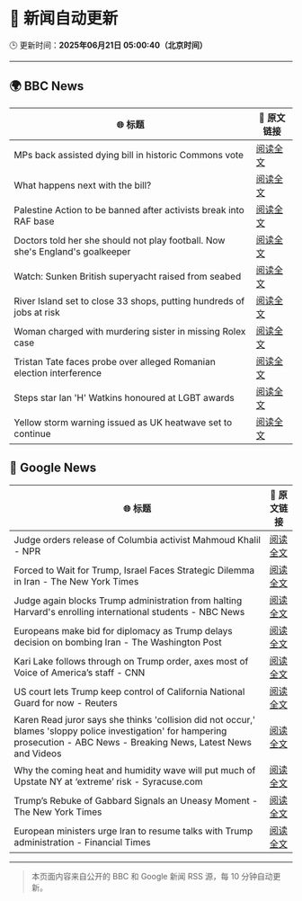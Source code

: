 # 🧠 新闻自动更新

🕒 更新时间：**2025年06月21日 05:00:40（北京时间）**

---

## 🌍 BBC News

| 🌐 标题 | 🔗 原文链接 |
|--------|-------------|
| MPs back assisted dying bill in historic Commons vote | [阅读全文](https://www.bbc.com/news/articles/cgeqj1egxvyo) |
| What happens next with the bill? | [阅读全文](https://www.bbc.com/news/articles/c8rpdxz11d8o) |
| Palestine Action to be banned after activists break into RAF base | [阅读全文](https://www.bbc.com/news/articles/cn81g4e0nlyo) |
| Doctors told her she should not play football. Now she's England's goalkeeper | [阅读全文](https://www.bbc.com/sport/football/articles/c8073xpxld1o) |
| Watch: Sunken British superyacht raised from seabed | [阅读全文](https://www.bbc.com/news/videos/c74zl9eleezo) |
| River Island set to close 33 shops, putting hundreds of jobs at risk | [阅读全文](https://www.bbc.com/news/articles/cr4wlw0w31ko) |
| Woman charged with murdering sister in missing Rolex case | [阅读全文](https://www.bbc.com/news/articles/cy5wl3ddek7o) |
| Tristan Tate faces probe over alleged Romanian election interference | [阅读全文](https://www.bbc.com/news/articles/cdez7r0dgy7o) |
| Steps star Ian 'H' Watkins honoured at LGBT awards | [阅读全文](https://www.bbc.com/news/articles/cx2k8xr4x1no) |
| Yellow storm warning issued as UK heatwave set to continue | [阅读全文](https://www.bbc.com/news/articles/cg5z78nyglpo) |

## 📰 Google News

| 🌐 标题 | 🔗 原文链接 |
|--------|-------------|
| Judge orders release of Columbia activist Mahmoud Khalil - NPR | [阅读全文](https://news.google.com/rss/articles/CBMiowFBVV95cUxNREJYNWFkazhuMkZIbXlpeVRaMHB6VE9sRndrYzBUelc1T1p1TThBRXBpaXB2Nmd3X2JoLWxzbmI4NjZNZUNhUF9CREVpMGtuY3RPbkowSExxM3o5SWthTkRyV3FfX2s0Q2lSVzA1cFBpUzZaTlpFTmszaWg1Z0pNckJLZEVKYmpiaWl0MnVERnJCWXNJRVp5RlhhNHNHWFA3T2VN?oc=5) |
| Forced to Wait for Trump, Israel Faces Strategic Dilemma in Iran - The New York Times | [阅读全文](https://news.google.com/rss/articles/CBMif0FVX3lxTE5PbHN4WmppYkM0LS1keWtHWkNJWV9NbGxRbmJuRXp4REhEN0lFai1YcENWT092eFdseDZINnpiQ0hwd2FBcXQtWkthZnRpT2c2WGRhaUF6eUF1N19oUWdtY2pXREJCVUFpZURERGJXdlZubkhaYXhwT0g0dUlJWHc?oc=5) |
| Judge again blocks Trump administration from halting Harvard's enrolling international students - NBC News | [阅读全文](https://news.google.com/rss/articles/CBMitgFBVV95cUxQQl9GaVhfLUxpbmg0X3hoVkdQSmc5TFJCNnZDWUZ0aTM4Q3V2MGhxOHRUdlgyWFZ0RUpNZXh5V1BoQ18wRFdkR3puUkpqRnQ0ZUtudm5pYXNVaDBmTC1VcTBzV1FtM3NBRGRHZVNjZWVCaFFEVlRoYWhYV2ZtZmZ5b0lSYkpOWW1Qek1Cd1lUN3JOeWFQVnhqcWlrbFc2RlBLS2VWSFFlZXQ0a3RTNUp2WW5RdWJuZw?oc=5) |
| Europeans make bid for diplomacy as Trump delays decision on bombing Iran - The Washington Post | [阅读全文](https://news.google.com/rss/articles/CBMijgFBVV95cUxOelEwVzVPeFhWcThxWUlpQjRtX3N0MnlPTjVBc3RNaWd5T3hiWGxfdHg5NlRlOEFKTXRGeHZiT0RWZmxWcDkyRk1QSmNwbzNPUnk2a2tuaGpmM0t3ei1NNG11U3FnbFJ4RzdpMzg0UXg0X0R3Wmk5NDBwY3hZbTJMWmhPOFlCZzFkWE5vVmVn?oc=5) |
| Kari Lake follows through on Trump order, axes most of Voice of America’s staff - CNN | [阅读全文](https://news.google.com/rss/articles/CBMihgFBVV95cUxQWC1lRVFNa3JKLTZwdEVYTXhoNmt0a2Fua19UT0hqcWxhaV9DdDVwaTlHSjd3Mnc4ZUZlV0J2UE1SbWpyZk1OR0hnN1hYSDlWY1FROE9MUU9wU3g3dHNNZWRhSWhSWll1QkJRR2hwaUgzOUpnOGFIaHpVZ0RqakowUmdGQzhhUdIBiwFBVV95cUxNWGh3c0xHTEdmWGpXV1YxRkFaNUNqLTFEc19TbC1pajFxZjJOd3RlMGw0Y29SaXFxVmQ3NnRjS1B1dXBZMTVvekxoVFFzMTJXWS1scmNDSzNCbHRlc0xwOVA4YVRBTDljdTJVeF9qSF9wMWdIZDdvOUhNQVhZcnlTLXB0V2VpSHozYzc0?oc=5) |
| US court lets Trump keep control of California National Guard for now - Reuters | [阅读全文](https://news.google.com/rss/articles/CBMirgFBVV95cUxNWHVIWVFXOW9RVVp5VXNWck9ZMzhncXlpTTIwX3N0ZkhGaV9nU3Q0Zy02YzZlWnlPcTZqelJrS3pfSzZUSHlDOUhoVjlpRmo3N1h0c2gwdzhPd2doRXQ0ZEUtc2JJellGZ1RvaUh6UXBFaGdobk0ydG1LdUthOEdmVV9tRlM2QjRPZTE4SmJUQV9ROFFNblE5YzNCMWpTYU5jclJOUjR4dm5KNElxZ2c?oc=5) |
| Karen Read juror says she thinks 'collision did not occur,' blames 'sloppy police investigation' for hampering prosecution - ABC News - Breaking News, Latest News and Videos | [阅读全文](https://news.google.com/rss/articles/CBMinwFBVV95cUxONWszN3J0RFZQYmI1RjZaVnFjLTh0VlNnM2N5UGluMXR2RThsRFdBQThZX0Y1YUF0cVhuR1dkdHRrNkYwZlJrTEphRE11Y3p4OU5aSWFGVnVkaUltNThzMVNQWnZoanBPd3RCX24xclNlYXFlQ29aUm5ia2ktUTg5TFJSMmpWSGpPOWZEX0o0VFZEdlMtcjVuckFXOTEyWDTSAaQBQVVfeXFMTXRkQWhVQUFlNEtGc2h4QUp3MmpXTnlBbmZEaDZLaTNjcG1VaHFHTWstYVBGQkJicVlaQWFvZExtVmxPSWNZZTF4aTFqRTF1VkxSR3dJY3R3NlZfTmFUY29HckhSNW9IaDBjVWtRbklvX1h3VGFNbW9VTEliTFlKd0l2U1hTb3JmMnM0ME1mTWhVS1hwdjlXVDJ3aExRdFdBWXBuMXY?oc=5) |
| Why the coming heat and humidity wave will put much of Upstate NY at ‘extreme’ risk - Syracuse.com | [阅读全文](https://news.google.com/rss/articles/CBMixgFBVV95cUxQRHJuQW5xNnVkeVNDMWFuMU9XWDdxN3NHRThQczEteE56V2NPTXR0Y1RIVEp5NUZybXREUlplTFd5QUtSMEw0dGZ3V2Q2ZGtQY1hQVDgyQkxDUW5kdGVwT3RCbjVxT2FpM3owMTNNQjZoYmtibkc1OE5wYW55aUNBY2E3YVIydE9vUHozYl9ZVlJFRGNfdnE3b0puc1Vkb29XeHM3M2pma0VZZlNYeHR4RXN5cjAyQmhxZGtmWElKek55dVhhdGc?oc=5) |
| Trump’s Rebuke of Gabbard Signals an Uneasy Moment - The New York Times | [阅读全文](https://news.google.com/rss/articles/CBMiggFBVV95cUxPcC1nUlhQbUhvRzYtN3RmUFVidFczU3hSRTFqTGI3Q2RBem5kbXVST0s3akJTVGxsbEVZTUhTVVM0bFdOdU1LSWxKVGhiOExVNGI4dFVocm0zQk96b19ma1NZRnhQdW9yTzI3WmxhQ2prV1FFTUpPOVhoUnBxZ0lwTGpn?oc=5) |
| European ministers urge Iran to resume talks with Trump administration - Financial Times | [阅读全文](https://news.google.com/rss/articles/CBMicEFVX3lxTFB6bkFlTTF6SXJkWnRFazFZZ1NFWnVUZmRFank5SUEwSlRrS2JMSFVCbGhscUZlTVVXaXdlR01SRUh5cXhRYTFDQVBXOFlQbnIwemp5RkprWDRya2FBbDU0cUl0WkM2VWZmX3kzQjA5NjU?oc=5) |

---
> 本页面内容来自公开的 BBC 和 Google 新闻 RSS 源，每 10 分钟自动更新。